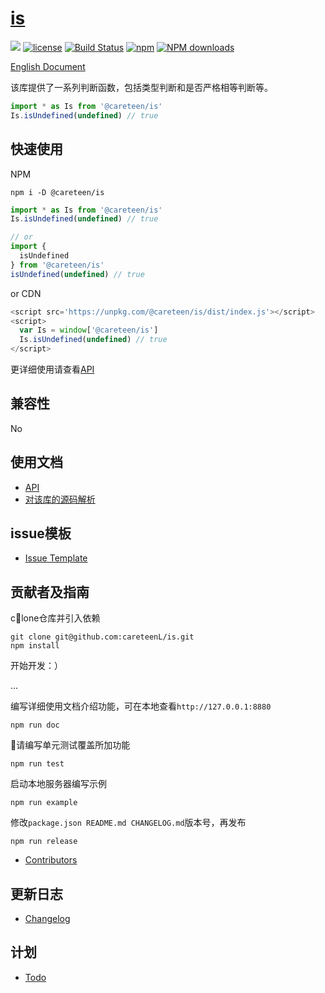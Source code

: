 # [is](https://github.com/careteenL/is)
[![](https://img.shields.io/badge/Powered%20by-is-brightgreen.svg)](https://github.com/careteenL/is)
[![license](https://img.shields.io/badge/license-MIT-blue.svg)](https://github.com/careteenL/is/blob/master/LICENSE)
[![Build Status](https://travis-ci.org/careteenL/is.svg?branch=master)](https://travis-ci.org/careteenL/is)
[![npm](https://img.shields.io/badge/npm-0.1.0-orange.svg)](https://www.npmjs.com/package/@careteen/is)
[![NPM downloads](http://img.shields.io/npm/dm/@careteen/is.svg?style=flat-square)](http://www.npmtrends.com/@careteen/is)

[English Document](./README.en_US.md)

该库提供了一系列判断函数，包括类型判断和是否严格相等判断等。

```js
import * as Is from '@careteen/is'
Is.isUndefined(undefined) // true
```

## 快速使用

NPM
```shell
npm i -D @careteen/is
```

```js
import * as Is from '@careteen/is'
Is.isUndefined(undefined) // true

// or
import {
  isUndefined
} from '@careteen/is'
isUndefined(undefined) // true
```

or CDN
```js
<script src='https://unpkg.com/@careteen/is/dist/index.js'></script>
<script>
  var Is = window['@careteen/is']
  Is.isUndefined(undefined) // true
</script>
```
更详细使用请查看[API](./doc/api.md)

## 兼容性

No

## 使用文档

- [API](./doc/api.md)
- [对该库的源码解析](xxx)

## issue模板

- [Issue Template](./ISSUETEMPLATE.md)

## 贡献者及指南

clone仓库并引入依赖
```shell
git clone git@github.com:careteenL/is.git
npm install
```
开始开发：）

...

编写详细使用文档介绍功能，可在本地查看`http://127.0.0.1:8880`
```shell
npm run doc
```
请编写单元测试覆盖所加功能
```shell
npm run test
```
启动本地服务器编写示例
```shell
npm run example
```
修改`package.json README.md CHANGELOG.md`版本号，再发布
```shell
npm run release
```

- [Contributors](https://github.com/careteenL/is/graphs/contributors)

## 更新日志

- [Changelog](./CHANGELOG.md)

## 计划

- [Todo](./TODO.md)